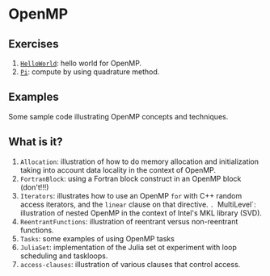 # OpenMP

## Exercises

1. [`HelloWorld`](HelloWorld/): hello world for OpenMP.
1. [`Pi`](Pi/): compute by using quadrature method.


## Examples

Some sample code illustrating OpenMP concepts and techniques.

## What is it?
1. `Allocation`: illustration of how to do memory allocation and
    initialization taking into account data locality in the context of
    OpenMP.
1. `FortranBlock`: using a Fortran block construct in an OpenMP block (don't!!!)
1. `Iterators`: illustrates how to use an OpenMP `for` with C++ random
    access iterators, and the `linear` clause on that directive.
`. `MultiLevel`: illustration of nested OpenMP in the context of Intel's
   MKL library (SVD).
1. `ReentrantFunctions`: illustration of reentrant versus non-reentrant
   functions.
1. `Tasks`: some examples of using OpenMP tasks
1. `JuliaSet`: implementation of the Julia set ot experiment with
   loop scheduling and taskloops.
1. `access-clauses`: illustration of various clauses that control access.
